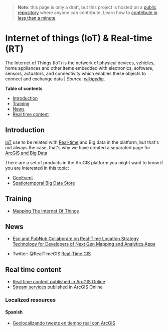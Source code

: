 > **Note**: this page is only a draft, but this project is hosted on a [public repository](https://github.com/hhkaos/awesome-arcgis) where anyone can contribute. Learn how to [contribute in less than a minute](https://github.com/hhkaos/awesome-arcgis/blob/master/CONTRIBUTING.md#contributions).

# Internet of things (IoT) & Real-time (RT)

The Internet of Things (IoT) is the network of physical devices, vehicles, home appliances and other items embedded with electronics, software, sensors, actuators, and connectivity which enables these objects to connect and exchange data | *Source:  [wikipedia](https://en.wikipedia.org/wiki/Internet_of_things)*.

<!-- START doctoc generated TOC please keep comment here to allow auto update -->
<!-- DON'T EDIT THIS SECTION, INSTEAD RE-RUN doctoc TO UPDATE -->
**Table of contents**

- [Introduction](#introduction)
- [Training](#training)
- [News](#news)
- [Real time content](#real-time-content)

<!-- END doctoc generated TOC please keep comment here to allow auto update -->

## Introduction

[IoT](https://www.esri.com/en-us/iot/overview) use to be related with [Real-time](https://www.esri.com/en-us/arcgis/real-time) and Big data in the platform, but that's not always the case, that's why we have created a separated page for [ArcGIS and Big Data](../../business-trends/data-management/big-data/README.md)

There are a set of products in the ArcGIS platform you might want to know if you are interested in this topic:

* [GeoEvent](../../../arcgis/products/extensions/geoevent-server/README.md)
* [Spatiotemporal Big Data Store](../../../arcgis/products/arcgis-enterprise/data-store/spatiotemporal-big-data-store/README.md)

## Training

* [Mapping The Internet Of Things](https://learn.arcgis.com/en/arcgis-book/chapter9/)

## News

* [Esri and PubNub Collaborate on Real-Time Location Strategy Technology for Developers of Next Gen Mapping and Analytics Apps](https://www.esri.com/arcgis-blog/products/arcgis-solutions/analytics/esri-and-pubnub-collaborate-on-real-time-location-strategy-technology-for-developers-of-next-gen-mapping-and-analytics-apps/)

* Twitter: @RealTimeGIS [Real-Time GIS](https://twitter.com/realtimegis)

## Real time content

* [Real time content published in ArcGIS Online](https://awesome-arcgis.maps.arcgis.com/home/group.html?id=2dbc2854083448159d805ca78e7b6763&start=1&view=list&categories=%5B%22%2FCategories%2FContent%20type%2FReal-time%22%5D#content)
* [Stream services](https://awesome-arcgis.maps.arcgis.com/home/group.html?id=2dbc2854083448159d805ca78e7b6763&start=1&view=list&searchTerm=stream&categories=%5B%22%2FCategories%2FServices%2FStream%20service%22%5D#content) published in ArcGIS Online

### Localized resources

#### Spanish

* [Geolocalizando tweets en tiempo real con ArcGIS](https://www.youtube.com/watch?v=PeTzi-ficFo)
